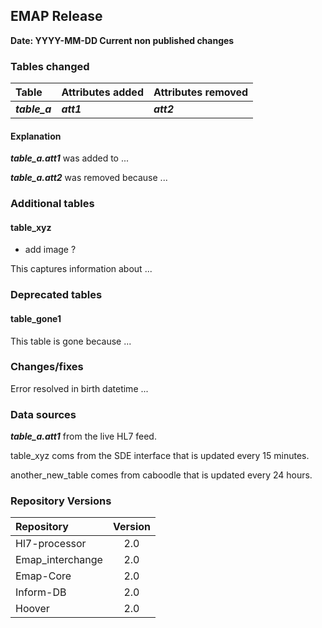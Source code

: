 ## EMAP Release

**Date: YYYY-MM-DD  Current non published changes**

### Tables changed

| Table           | Attributes added | Attributes removed |
| :-              |:-                |:-                  |
| ***table_a***   | ***att1***       | ***att2***         |


#### Explanation

***table_a.att1*** was added to ...

***table_a.att2*** was removed because ...

### Additional tables

#### table_xyz

- add image ?

This captures information about ...

### Deprecated tables

#### table_gone1

This table is gone because ...

### Changes/fixes

Error resolved in birth datetime ...

### Data sources

***table_a.att1*** from the live HL7 feed.

table_xyz coms from the SDE interface that is updated every 15 minutes.

another_new_table comes from caboodle that is updated every 24 hours.

### Repository Versions

| Repository            | Version |
| :-                    | :-:     |
|Hl7-processor          | 2.0     |
|Emap_interchange       | 2.0     |
|Emap-Core              | 2.0     |
|Inform-DB              | 2.0     |
|Hoover                 | 2.0     |
